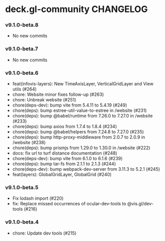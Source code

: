 # deck.gl-community CHANGELOG

### v9.1.0-beta.8

- No new commits

### v9.1.0-beta.7

- No new commits

### v9.1.0-beta.6

- feat(infovis-layers): New TimeAxisLayer, VerticalGridLayer and View utils (#264)
- chore: Website minor fixes follow-up (#263)
- chore: Unbreak website (#251)
- chore(deps-dev): bump vite from 5.4.11 to 5.4.19 (#249)
- chore(deps): bump estree-util-value-to-estree in /website (#231)
- chore(deps): bump @babel/runtime from 7.26.0 to 7.27.0 in /website (#233)
- chore(deps): bump axios from 1.7.4 to 1.8.4 (#234)
- chore(deps): bump @babel/helpers from 7.24.8 to 7.27.0 (#235)
- chore(deps): bump http-proxy-middleware from 2.0.7 to 2.0.9 in /website (#238)
- chore(deps): bump prismjs from 1.29.0 to 1.30.0 in /website (#222)
- docs: fix url to turf distance documentation (#248)
- chore(deps-dev): bump vite from 6.1.0 to 6.1.6 (#239)
- chore(deps): bump tar-fs from 2.1.1 to 2.1.3 (#244)
- chore(deps-dev): bump webpack-dev-server from 3.11.3 to 5.2.1 (#245)
- feat(layers): GlobalGridLayer, GlobalGrid (#240)

### v9.1.0-beta.5

- Fix lodash import (#220)
- fix: Replace missed occurrences of ocular-dev-tools to @vis.gl/dev-tools (#216)

### v9.1.0-beta.4

- chore: Update dev tools (#215)
